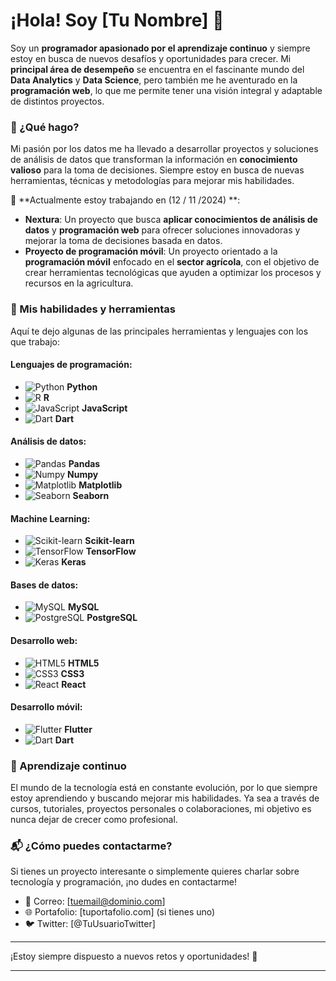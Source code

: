 # ¡Hola! Soy [Tu Nombre] 👋

Soy un **programador apasionado por el aprendizaje continuo** y siempre estoy en busca de nuevos desafíos y oportunidades para crecer. Mi **principal área de desempeño** se encuentra en el fascinante mundo del **Data Analytics** y **Data Science**, pero también me he aventurado en la **programación web**, lo que me permite tener una visión integral y adaptable de distintos proyectos.

### 🚀 ¿Qué hago?
Mi pasión por los datos me ha llevado a desarrollar proyectos y soluciones de análisis de datos que transforman la información en **conocimiento valioso** para la toma de decisiones. Siempre estoy en busca de nuevas herramientas, técnicas y metodologías para mejorar mis habilidades.

🔭 **Actualmente estoy trabajando en (12 / 11 /2024) **:
- **Nextura**: Un proyecto que busca **aplicar conocimientos de análisis de datos** y **programación web** para ofrecer soluciones innovadoras y mejorar la toma de decisiones basada en datos.
- **Proyecto de programación móvil**: Un proyecto orientado a la **programación móvil** enfocado en el **sector agrícola**, con el objetivo de crear herramientas tecnológicas que ayuden a optimizar los procesos y recursos en la agricultura.

### 🔧 Mis habilidades y herramientas
Aquí te dejo algunas de las principales herramientas y lenguajes con los que trabajo:

#### Lenguajes de programación:
- ![Python](https://upload.wikimedia.org/wikipedia/commons/thumb/c/c3/Python-logo-notext.svg/800px-Python-logo-notext.svg.png) **Python**
- ![R](https://upload.wikimedia.org/wikipedia/commons/thumb/1/1b/R-logo.svg/800px-R-logo.svg.png) **R**
- ![JavaScript](https://upload.wikimedia.org/wikipedia/commons/6/6a/JavaScript-logo.svg) **JavaScript**
- ![Dart](https://upload.wikimedia.org/wikipedia/commons/thumb/4/47/Dart-logo.png/800px-Dart-logo.png) **Dart**

#### Análisis de datos:
- ![Pandas](https://upload.wikimedia.org/wikipedia/commons/2/21/Pandas_logo.svg) **Pandas**
- ![Numpy](https://upload.wikimedia.org/wikipedia/commons/0/01/NumPy_logo_2020.svg) **Numpy**
- ![Matplotlib](https://upload.wikimedia.org/wikipedia/commons/8/84/Matplotlib_logo.svg) **Matplotlib**
- ![Seaborn](https://upload.wikimedia.org/wikipedia/commons/e/e7/Seaborn_logo.svg) **Seaborn**

#### Machine Learning:
- ![Scikit-learn](https://upload.wikimedia.org/wikipedia/commons/0/05/Scikit_learn_logo_small.svg) **Scikit-learn**
- ![TensorFlow](https://upload.wikimedia.org/wikipedia/commons/2/2d/TensorFlow_logo.svg) **TensorFlow**
- ![Keras](https://upload.wikimedia.org/wikipedia/commons/4/4e/Keras_logo.png) **Keras**

#### Bases de datos:
- ![MySQL](https://upload.wikimedia.org/wikipedia/commons/6/67/MySQL_logo.svg) **MySQL**
- ![PostgreSQL](https://upload.wikimedia.org/wikipedia/commons/a/a4/Postgresql_elephant.svg) **PostgreSQL**

#### Desarrollo web:
- ![HTML5](https://upload.wikimedia.org/wikipedia/commons/3/3d/HTML5_logo_and_wordmark.svg) **HTML5**
- ![CSS3](https://upload.wikimedia.org/wikipedia/commons/d/d9/CSS3_logo.svg) **CSS3**
- ![React](https://upload.wikimedia.org/wikipedia/commons/a/a7/React-icon.svg) **React**

#### Desarrollo móvil:
- ![Flutter](https://upload.wikimedia.org/wikipedia/commons/1/17/Flutter-logo.png) **Flutter**
- ![Dart](https://upload.wikimedia.org/wikipedia/commons/thumb/4/47/Dart-logo.png/800px-Dart-logo.png) **Dart**

### 🌱 Aprendizaje continuo
El mundo de la tecnología está en constante evolución, por lo que siempre estoy aprendiendo y buscando mejorar mis habilidades. Ya sea a través de cursos, tutoriales, proyectos personales o colaboraciones, mi objetivo es nunca dejar de crecer como profesional.



### 📬 ¿Cómo puedes contactarme?
Si tienes un proyecto interesante o simplemente quieres charlar sobre tecnología y programación, ¡no dudes en contactarme!

- 📧 Correo: [tuemail@dominio.com]
- 🌐 Portafolio: [tuportafolio.com] (si tienes uno)
- 🐦 Twitter: [@TuUsuarioTwitter]

---

¡Estoy siempre dispuesto a nuevos retos y oportunidades! 🚀

---
